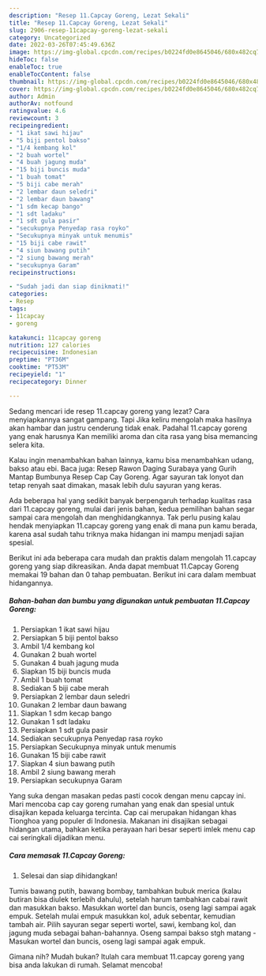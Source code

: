 ```yaml
---
description: "Resep 11.Capcay Goreng, Lezat Sekali"
title: "Resep 11.Capcay Goreng, Lezat Sekali"
slug: 2906-resep-11capcay-goreng-lezat-sekali
category: Uncategorized
date: 2022-03-26T07:45:49.636Z
image: https://img-global.cpcdn.com/recipes/b0224fd0e8645046/680x482cq70/11capcay-goreng-foto-resep-utama.jpg
hideToc: false
enableToc: true
enableTocContent: false
thumbnail: https://img-global.cpcdn.com/recipes/b0224fd0e8645046/680x482cq70/11capcay-goreng-foto-resep-utama.jpg
cover: https://img-global.cpcdn.com/recipes/b0224fd0e8645046/680x482cq70/11capcay-goreng-foto-resep-utama.jpg
author: Admin
authorAv: notfound
ratingvalue: 4.6
reviewcount: 3
recipeingredient:
- "1 ikat sawi hijau"
- "5 biji pentol bakso"
- "1/4 kembang kol"
- "2 buah wortel"
- "4 buah jagung muda"
- "15 biji buncis muda"
- "1 buah tomat"
- "5 biji cabe merah"
- "2 lembar daun seledri"
- "2 lembar daun bawang"
- "1 sdm kecap bango"
- "1 sdt ladaku"
- "1 sdt gula pasir"
- "secukupnya Penyedap rasa royko"
- "Secukupnya minyak untuk menumis"
- "15 biji cabe rawit"
- "4 siun bawang putih"
- "2 siung bawang merah"
- "secukupnya Garam"
recipeinstructions:

- "Sudah jadi dan siap dinikmati!"
categories:
- Resep
tags:
- 11capcay
- goreng

katakunci: 11capcay goreng 
nutrition: 127 calories
recipecuisine: Indonesian
preptime: "PT36M"
cooktime: "PT53M"
recipeyield: "1"
recipecategory: Dinner

---
```



Sedang mencari ide resep 11.capcay goreng yang lezat? Cara menyiapkannya sangat gampang. Tapi Jika keliru mengolah maka hasilnya akan hambar dan justru cenderung tidak enak. Padahal 11.capcay goreng yang enak harusnya Kan memiliki aroma dan cita rasa yang bisa memancing selera kita.


Kalau ingin menambahkan bahan lainnya, kamu bisa menambahkan udang, bakso atau ebi. Baca juga: Resep Rawon Daging Surabaya yang Gurih Mantap Bumbunya Resep Cap Cay Goreng. Agar sayuran tak lonyot dan tetap renyah saat dimakan, masak lebih dulu sayuran yang keras.

Ada beberapa hal yang sedikit banyak berpengaruh terhadap kualitas rasa dari 11.capcay goreng, mulai dari jenis bahan, kedua pemilihan bahan segar sampai cara mengolah dan menghidangkannya. Tak perlu pusing kalau hendak menyiapkan 11.capcay goreng yang enak di mana pun kamu berada, karena asal sudah tahu triknya maka hidangan ini mampu menjadi sajian spesial.


Berikut ini ada beberapa cara mudah dan praktis dalam mengolah 11.capcay goreng yang siap dikreasikan. Anda dapat membuat 11.Capcay Goreng memakai 19 bahan dan 0 tahap pembuatan. Berikut ini cara dalam membuat hidangannya.

<!--inarticleads1-->

##### Bahan-bahan dan bumbu yang digunakan untuk pembuatan 11.Capcay Goreng:

1. Persiapkan 1 ikat sawi hijau
1. Persiapkan 5 biji pentol bakso
1. Ambil 1/4 kembang kol
1. Gunakan 2 buah wortel
1. Gunakan 4 buah jagung muda
1. Siapkan 15 biji buncis muda
1. Ambil 1 buah tomat
1. Sediakan 5 biji cabe merah
1. Persiapkan 2 lembar daun seledri
1. Gunakan 2 lembar daun bawang
1. Siapkan 1 sdm kecap bango
1. Gunakan 1 sdt ladaku
1. Persiapkan 1 sdt gula pasir
1. Sediakan secukupnya Penyedap rasa royko
1. Persiapkan Secukupnya minyak untuk menumis
1. Gunakan 15 biji cabe rawit
1. Siapkan 4 siun bawang putih
1. Ambil 2 siung bawang merah
1. Persiapkan secukupnya Garam


Yang suka dengan masakan pedas pasti cocok dengan menu capcay ini. Mari mencoba cap cay goreng rumahan yang enak dan spesial untuk disajikan kepada keluarga tercinta. Cap cai merupakan hidangan khas Tionghoa yang populer di Indonesia. Makanan ini disajikan sebagai hidangan utama, bahkan ketika perayaan hari besar seperti imlek menu cap cai seringkali dijadikan menu. 

<!--inarticleads2-->

##### Cara memasak 11.Capcay Goreng:


1. Selesai dan siap dihidangkan!

Tumis bawang putih, bawang bombay, tambahkan bubuk merica (kalau butiran bisa diulek terlebih dahulu), setelah harum tambahkan cabai rawit dan masukkan bakso. Masukkan wortel dan buncis, oseng lagi sampai agak empuk. Setelah mulai empuk masukkan kol, aduk sebentar, kemudian tambah air. Pilih sayuran segar seperti wortel, sawi, kembang kol, dan jagung muda sebagai bahan-bahannya. Oseng sampai bakso stgh matang - Masukan wortel dan buncis, oseng lagi sampai agak empuk. 

Gimana nih? Mudah bukan? Itulah cara membuat 11.capcay goreng yang bisa anda lakukan di rumah. Selamat mencoba!

